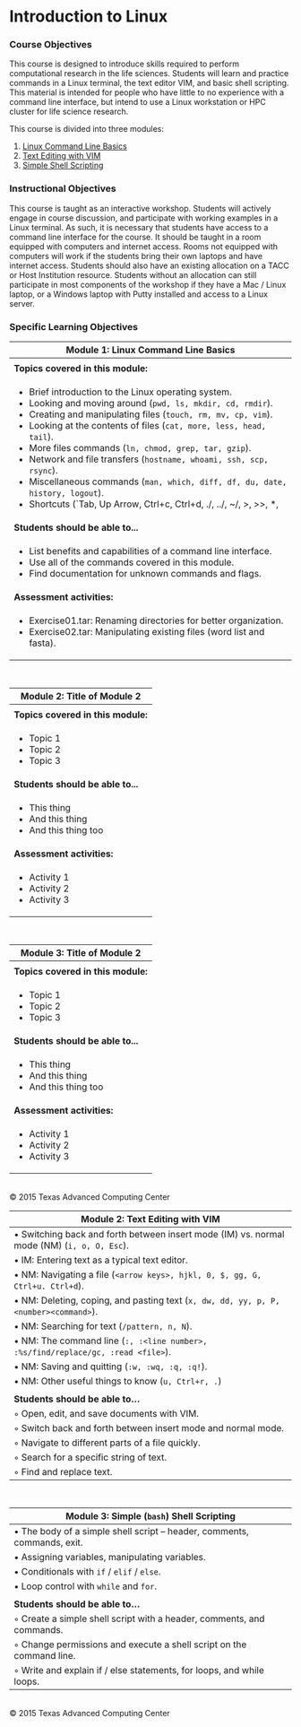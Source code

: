 # Introduction to Linux

### Course Objectives

This course is designed to introduce skills required to perform computational research in the life sciences. Students will learn and practice commands in a Linux terminal, the text editor VIM, and basic shell scripting. This material is intended for people who have little to no experience with a command line interface, but intend to use a Linux workstation or HPC cluster for life science research.

This course is divided into three modules:

 1. [Linux Command Line Basics](#mod1)
 2. [Text Editing with VIM](#mod2)
 3. [Simple Shell Scripting](#mod3)

### Instructional Objectives

This course is taught as an interactive workshop. Students will actively engage in course discussion, and participate with working examples in a Linux terminal. As such, it is necessary that students have access to a command line interface for the course. It should be taught in a room equipped with computers and internet access. Rooms not equipped with computers will work if the students bring their own laptops and have internet access. Students should also have an existing allocation on a TACC or Host Institution resource. Students without an allocation can still participate in most components of the workshop if they have a Mac / Linux laptop, or a Windows laptop with Putty installed and access to a Linux server.


### Specific Learning Objectives


| <a name="mod1"></a>Module 1: Linux Command Line Basics |
| --- |
| |
| **Topics covered in this module:** |
| <ul><li> Brief introduction to the Linux operating system. </li><li> Looking and moving around (`pwd, ls, mkdir, cd, rmdir`). </li><li> Creating and manipulating files (`touch, rm, mv, cp, vim`). </li><li> Looking at the contents of files (`cat, more, less, head, tail`). </li><li> More files commands (`ln, chmod, grep, tar, gzip`). </li><li> Network and file transfers (`hostname, whoami, ssh, scp, rsync`). </li><li> Miscellaneous commands (`man, which, diff, df, du, date, history, logout`). </li><li> Shortcuts (`Tab, Up Arrow, Ctrl+c, Ctrl+d, ./, ../, ~/, >, >>, *, |, &`) </li></ul> |
| **Students should be able to...** |
| <ul><li> List benefits and capabilities of a command line interface. </li><li> Use all of the commands covered in this module. </li><li> Find documentation for unknown commands and flags. </li></ul> |
| **Assessment activities:** |
| <ul><li> Exercise01.tar: Renaming directories for better organization. </li><li> Exercise02.tar: Manipulating existing files (word list and fasta). </li></ul> |

<br>

| <a name="mod2"></a>Module 2: Title of Module 2 |
| --- |
| |
| **Topics covered in this module:** |
| <ul><li>Topic 1</li><li>Topic 2</li><li>Topic 3</li></ul> |
| **Students should be able to...** |
| <ul><li>This thing</li><li>And this thing</li><li>And this thing too</li></ul> |
| **Assessment activities:** |
| <ul><li>Activity 1</li><li>Activity 2</li><li>Activity 3</li></ul> |

<br>

| <a name="mod3"></a>Module 3: Title of Module 2 |
| --- |
| |
| **Topics covered in this module:** |
| <ul><li>Topic 1</li><li>Topic 2</li><li>Topic 3</li></ul> |
| **Students should be able to...** |
| <ul><li>This thing</li><li>And this thing</li><li>And this thing too</li></ul> |
| **Assessment activities:** |
| <ul><li>Activity 1</li><li>Activity 2</li><li>Activity 3</li></ul> |


<br>
&copy; 2015 Texas Advanced Computing Center



<br/>

| Module 2: Text Editing with VIM |
| ---------------------------------------------------------------------------------------- |
| &#8226;	Switching back and forth between insert mode (IM) vs. normal mode (NM) (`i, o, O, Esc`). |
| &#8226;	IM: Entering text as a typical text editor. |
| &#8226;	NM: Navigating a file (`<arrow keys>, hjkl, 0, $, gg, G, Ctrl+u. Ctrl+d`). |
| &#8226;	NM: Deleting, coping, and pasting text (`x, dw, dd, yy, p, P, <number><command>`). |
| &#8226;	NM: Searching for text (`/pattern, n, N`). |
| &#8226;	NM: The command line (`:, :<line number>, :%s/find/replace/gc, :read <file>`). |
| &#8226;	NM: Saving and quitting (`:w, :wq, :q, :q!`). |
| &#8226;	NM: Other useful things to know (`u, Ctrl+r, .`) |
|  |
| **Students should be able to…** |
|	&#9702; Open, edit, and save documents with VIM. |
|	&#9702; Switch back and forth between insert mode and normal mode. |
|	&#9702; Navigate to different parts of a file quickly. |
|	&#9702; Search for a specific string of text. |
|	&#9702; Find and replace text. |

<br/>

| Module 3: Simple (`bash`) Shell Scripting |
| ---------------------------------------------------------------------------------------- |
| &#8226;	The body of a simple shell script – header, comments, commands, exit. |
| &#8226;	Assigning variables, manipulating variables. |
| &#8226;	Conditionals with `if` / `elif` / `else`. |
| &#8226;	Loop control with `while` and `for`. |
|  |
| **Students should be able to…** |
| &#9702; Create a simple shell script with a header, comments, and commands. |
|	&#9702; Change permissions and execute a shell script on the command line. |
|	&#9702; Write and explain if / else statements, for loops, and while loops. |


<br>
&copy; 2015 Texas Advanced Computing Center



